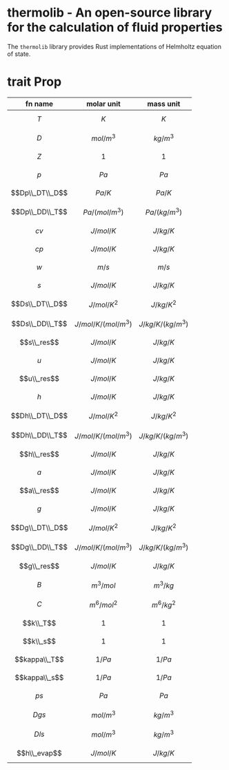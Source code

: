 
# thermolib - An open-source library for the calculation of fluid properties

The `thermolib` library provides Rust implementations of Helmholtz equation of state.

# trait Prop

| fn name | molar unit | mass unit |
| :---: | :---: | :---: |
| $$T$$ | $$K$$ | $$K$$ |
| $$D$$ | $$mol/m^3$$ | $$kg/m^3$$ |
| $$Z$$ | 1 | 1 |
| $$p$$ | $$Pa$$ | $$Pa$$ |
| $$Dp\\_DT\\_D$$ | $$Pa/K$$ | $$Pa/K$$ |
| $$Dp\\_DD\\_T$$ | $$Pa/\left(mol/m^3\right)$$ | $$Pa/\left(kg/m^3\right)$$ |
| $$cv$$ | $$J/mol/K$$ | $$J/kg/K$$ |
| $$cp$$ | $$J/mol/K$$ | $$J/kg/K$$ |
| $$w$$ | $$m/s$$ | $$m/s$$ |
| $$s$$ | $$J/mol/K$$ | $$J/kg/K$$ |
| $$Ds\\_DT\\_D$$ | $$J/mol/K^2$$ | $$J/kg/K^2$$ |
| $$Ds\\_DD\\_T$$ | $$J/mol/K/\left(mol/m^3\right)$$ | $$J/kg/K/\left(kg/m^3\right)$$ |
| $$s\\_res$$ | $$J/mol/K$$ | $$J/kg/K$$ |
| $$u$$ | $$J/mol/K$$ | $$J/kg/K$$ |
| $$u\\_res$$ | $$J/mol/K$$ | $$J/kg/K$$ |
| $$h$$ | $$J/mol/K$$ | $$J/kg/K$$ |
| $$Dh\\_DT\\_D$$ | $$J/mol/K^2$$ | $$J/kg/K^2$$ |
| $$Dh\\_DD\\_T$$ | $$J/mol/K/\left(mol/m^3\right)$$ | $$J/kg/K/\left(kg/m^3\right)$$ |
| $$h\\_res$$ | $$J/mol/K$$ | $$J/kg/K$$ |
| $$a$$ | $$J/mol/K$$ | $$J/kg/K$$ |
| $$a\\_res$$ | $$J/mol/K$$ | $$J/kg/K$$ |
| $$g$$ | $$J/mol/K$$ | $$J/kg/K$$ |
| $$Dg\\_DT\\_D$$ | $$J/mol/K^2$$ | $$J/kg/K^2$$ |
| $$Dg\\_DD\\_T$$ | $$J/mol/K/\left(mol/m^3\right)$$ | $$J/kg/K/\left(kg/m^3\right)$$ |
| $$g\\_res$$ | $$J/mol/K$$ | $$J/kg/K$$ |
| $$B$$ | $$m^3/mol$$ | $$m^3/kg$$ |
| $$C$$ | $$m^6/mol^2$$ | $$m^6/kg^2$$ |
| $$k\\_T$$ | 1 | 1 |
| $$k\\_s$$ | 1 | 1 |
| $$kappa\\_T$$ | $$1/Pa$$ | $$1/Pa$$ |
| $$kappa\\_s$$ | $$1/Pa$$ | $$1/Pa$$ |
| $$ps$$ | $$Pa$$ | $$Pa$$ |
| $$Dgs$$ | $$mol/m^3$$ | $$kg/m^3$$ |
| $$Dls$$ | $$mol/m^3$$ | $$kg/m^3$$ |
| $$h\\_evap$$ | $$J/mol/K$$ | $$J/kg/K$$ |

